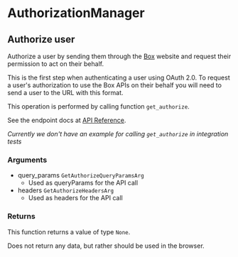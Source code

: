 # AuthorizationManager

## Authorize user

Authorize a user by sending them through the [Box](https://box.com)
website and request their permission to act on their behalf.

This is the first step when authenticating a user using
OAuth 2.0. To request a user&#x27;s authorization to use the Box APIs
on their behalf you will need to send a user to the URL with this
format.

This operation is performed by calling function `get_authorize`.

See the endpoint docs at
[API Reference](https://developer.box.com/reference/get-authorize/).

*Currently we don't have an example for calling `get_authorize` in integration tests*

### Arguments

- query_params `GetAuthorizeQueryParamsArg`
  - Used as queryParams for the API call
- headers `GetAuthorizeHeadersArg`
  - Used as headers for the API call


### Returns

This function returns a value of type `None`.

Does not return any data, but rather should be used in the browser.


